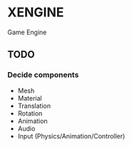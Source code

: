 # XENGINE
Game Engine

## TODO
### Decide components
- Mesh
- Material
- Translation
- Rotation
- Animation
- Audio
- Input (Physics/Animation/Controller)
